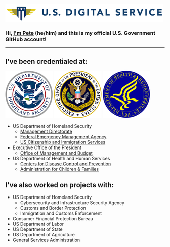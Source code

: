 ![United States Digital Service](images/usds.png)

### Hi, **[I'm Pete](https://linkedin.com/in/petewaterman)** (he/him) and this is my official U.S. Government GitHub account!

---

## I've been credentialed at:

![Department of Homeland Security](images/dhs.png)
![Executive Office of the President](images/eop.png)
![Department of Health and Human Services](images/hhs.png)

- US Department of Homeland Security
  - [Management Directorate](https://www.dhs.gov/management-directorate)
  - [Federal Emergency Management Agency](https://www.fema.gov/)
  - [US Citizenship and Immigration Services](https://www.uscis.gov/)
- Executive Office of the President
  - [Office of Management and Budget](https://www.whitehouse.gov/omb/)
- US Department of Health and Human Services
  - [Centers for Disease Control and Prevention](https://www.cdc.gov/)
  - [Administration for Children & Families](https://www.acf.hhs.gov/)

## I've also worked on projects with:

- US Department of Homeland Security
  - Cybersecurity and Infrastructure Security Agency
  - Customs and Border Protection
  - Immigration and Customs Enforcement
- Consumer Financial Protection Bureau
- US Department of Labor
- US Department of State
- US Department of Agriculture
- General Services Administration

